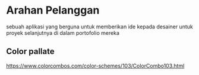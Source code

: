 # Arahan Pelanggan

sebuah aplikasi yang berguna untuk memberikan ide kepada desainer untuk proyek selanjutnya di dalam portofolio mereka

## Color pallate

https://www.colorcombos.com/color-schemes/103/ColorCombo103.html